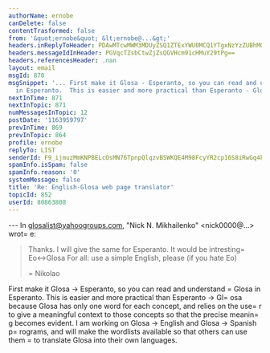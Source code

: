 ```yaml
---
authorName: ernobe
canDelete: false
contentTrasformed: false
from: '&quot;ernobe&quot; &lt;ernobe@...&gt;'
headers.inReplyToHeader: PDAwMTcwMWM3MDUyZSQ1ZTExYWU0MCQ1YTgxNzYzZUBhMGgzcjc+
headers.messageIdInHeader: PGVqcTZsbCtwZjZsQGVHcm91cHMuY29tPg==
headers.referencesHeader: .nan
layout: email
msgId: 870
msgSnippet: '... First make it Glosa - Esperanto, so you can read and understand Glosa
  in Esperanto.  This is easier and more practical than Esperanto - Glosa because'
nextInTime: 871
nextInTopic: 871
numMessagesInTopic: 12
postDate: '1163959797'
prevInTime: 869
prevInTopic: 864
profile: ernobe
replyTo: LIST
senderId: F9_ijmuzMmKNPBELcOsMN76TpnpQlqzvBSWKQE4M98FcyYR2cp16S8iRwGq4k0xRl-NxFM_YdP-QpLOvCakJHYu2
spamInfo.isSpam: false
spamInfo.reason: '0'
systemMessage: false
title: 'Re: English-Glosa web page translator'
topicId: 852
userId: 80863808
---
```


--- In glosalist@yahoogroups.com, "Nick N. Mikhailenko" <nick0000@...>
wrot=
e:
>
> Thanks. I will give the same for Esperanto.
> It would be intresting=
 Eo<->Glosa
> For all: use a simple English, please
> (if you hate Eo)
> 
>=
 Nikolao

First make it Glosa -> Esperanto, so you can read and understand =
Glosa
in Esperanto.  This is easier and more practical than Esperanto ->
Gl=
osa because Glosa has only one word for each concept, and relies on
the use=
r to give a meaningful context to those concepts so that the
precise meanin=
g becomes evident.  I am working on Glosa -> English and
Glosa -> Spanish p=
rograms, and will make the wordlists available so
that others can use them =
to translate Glosa into their own languages.




